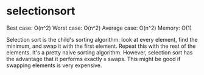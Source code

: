 # selectionsort

Best case: O(n^2)
Worst case: O(n^2)
Average case: O(n^2)
Memory: O(1)

Selection sort is the child's sorting algorithm: look at every element, find the minimum, and swap it with the first element. Repeat this with the rest of the elements. It's a pretty naive sorting algorithm. However, selection sort has the advantage that it performs exactly `n` swaps. This might be good if swapping elements is very expensive.
